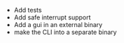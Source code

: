 * Add tests
* Add safe interrupt support
* Add a gui in an external binary
* make the CLI into a separate binary
